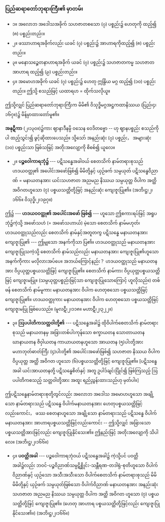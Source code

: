 ### ပြည်ဆရာတော်ဘုရားကြီး၏ မှာတမ်း

- ၁။ အလောဘ အဒေါသအခိုက် သဟဇာတစသော (၇) ပစ္စည်း၌ ဟေတုကို ထည့်၍ (၈) ပစ္စည်းတည်း။
- ၂။ ဖဿာဟာရအခိုက်လည်း ယခင် (၇) ပစ္စည်း၌ အာဟာရကိုထည့်၍ (၈) ပစ္စည်းတည်း။
- ၃။ မနောသဉ္စေတနာဟာရအခိုက် ယခင် (၇) ပစ္စည်း၌ သဟဇာတကမ္မ သဟဇာတအာဟာရ ထည့်၍ (၉) ပစ္စည်းတည်း။
- ၄။ အမောဟအခိုက် ယခင် (၇) ပစ္စည်း၌ ဟေတု ဣန္ဒြိယ မဂ္ဂ ထည့်၍ (၁၀) ပစ္စည်းတည်း။ ဤသို့ စသည်ဖြင့် ယထာရဟ = ထိုက်သလိုယူ။

ဤသို့လျှင် ပြည်ဆရာတော်ဘုရားကြီးက မိမိ၏ ဝိသုဒ္ဓိမဂ္ဂအဋ္ဌကထာနိဿယ (ပြည်၊၄၊၁၆၇။)၌ မိန့်မှာထားတော်မူ၏။

**အနုဋီကာ** (၂၊၁၃၀။)၌ကား ဈာနာဒီနမ္ပိ ဝသေန ဝေဒိတဗ္ဗော -- ဟု ဈာနပစ္စည်း စသည်ကိုပါ ထည့်သွင်း၍ ဖွင့်ဆိုထားပေသည်။ သို့သော် အနည်းဆုံး (၇) ပစ္စည်း， အများဆုံး (၁၀) ပစ္စည်းသာ ဖြစ်သဖြင့် အတိုးအလျော့ကို စိစစ်၍ ယူလေ။

- ၂။ **ပဉ္စဝေါကာရဘုံ၌** --- ပဋိသန္ဓေအခါဝယ် စေတသိက် နာမ်တရားစုသည် ဟဒယဝတ္ထု၏ အပေါင်းအဖော်ဖြစ်၍ မိမိတို့နှင့် ယှဉ်ဖက် သမ္ပယုတ် ပဋိသန္ဓေဝိညာဏ် = မနာယတနအား ယင်းသဟဇာတ အညမည နိဿယ သမ္ပယုတ္တ ဝိပါက အတ္ထိ အဝိဂတဟူသော (၇) ပစ္စယသတ္တိတို့ဖြင့် အနည်းဆုံး ကျေးဇူးပြု၏။
(အဘိ၊ဋ္ဌ၊၂၊၁၆၆။ ဝိသုဒ္ဓိ၊၂၊၁၉၇။)

ဤ၌ --- **ဟဒယဝဝတ္ထု၏ အပေါင်းအဖော် ဖြစ်၍** --- ဟူသော ဤစကားရပ်ဖြင့် အရူပဘုံ၌ကဲ့သို့ အဖော်သဟဲ (= အဖော်သဟာယ်) မဲ့သော စေတသိက် နာမ်မဟုတ်၊ ဟဒယဝတ္ထုသည်လည်း စေတသိက် နာမ်နှင့်အတူတကွ ပဋိသန္ဓေ မနာယတနအား ကျေးဇူးပြု၏ --- ဤမျှသော အနက်ကိုသာ ပြ၏။ 
ဟဒယဝတ္ထုသည် မနာယတနအား ကျေးဇူးပြုသကဲ့သို့ စေတသိက် နာမ်သည်လည်း မနာယတနအား ကျေးဇူးပြု၏ဟူသော အနက်ကိုကား မလိုလားအပ်ပေ။ 
အဘယ်ကြောင့်နည်း？ ဟဒယဝတ္ထုသည် မနာယတနအား ဝိပ္ပယုတ္တပစ္စယသတ္တိဖြင့် ကျေးဇူးပြု၏။ 
စေတသိက် နာမ်ကား ဝိပ္ပယုတ္တပစ္စယသတ္တိဖြင့် ကျေးဇူးမပြု။ 
(သမ္ပယုတ္တပစ္စည်းဖြင့်သာ ကျေးဇူးပြုသောကြောင့် ဟူလိုသည်။) 
တစ်ဖန် စေတသိက် နာမ်မူကား မနာယတနအား ဝိပါက ဟေတုစသော ပစ္စယသတ္တိဖြင့် ကျေးဇူးပြု၏။ 
ဟဒယဝတ္ထုကား မနာယတနအား ဝိပါက ဟေတုစသော ပစ္စယသတ္တိဖြင့် ကျေးဇူးမပြု ဖြစ်ပေသည်။ (မူလဋီ၊၂၊၁၁၈။ မဟာဋီ၊၂၊၃၂၂။)

- ၃။ **ဩပပါတိကသတ္တဝါတို့၏** --- ပဋိသန္ဓေအခါ၌ ထိုဝိပါက်စေတသိက် နာမ်တရားစုသည် မနာယတနမှ အခြားတစ်ပါးကုန်သော စက္ခာယတန သောတာယတန ဃာနာယတန ဇိဝှါယတန ကာယာယတနဟူသော အာယတန (၅)ပါးတို့အား မဟာဘုတ်ဓာတ်ကြီး (၄)ပါးတို့၏ အပေါင်းအဖော်ဖြစ်၍ သဟဇာတ နိဿယ ဝိပါက ဝိပ္ပယုတ္တ အတ္ထိ အဝိဂတ ဟူသော (၆)ပစ္စယသတ္တိတို့ဖြင့် ကျေးဇူးပြု၏။ 
[ပဋိသန္ဓေအခါ ယင်းအာယတနတို့ ပဋိသန္ဓေစိတ်နှင့် အတူ ဥပါဒ်ချင်းပြိုင်၍ ဖြစ်ကြသည့် ဩပပါတိကစသည့် သတ္တဝါတို့အား အထူး ရည်ညွှန်းထားသည်ဟု မှတ်ပါ။]

ဤပဋိသန္ဓေနာမ်တရားစုတို့တွင်လည်း အလောဘ အဒေါသ အမောဟဟူသော အချို့သော နာမ်တရားသည် ပဋိသန္ဓေ ဝိပါက်မနာယတနအား ဟေတုပစ္စယသတ္တိဖြင့်လည်းကောင်း， ဖဿ စေတနာဟူသော အချို့သော နာမ်တရားသည် ပဋိသန္ဓေ ဝိပါက်မနာယတနအား အာဟာရပစ္စယသတ္တိဖြင့်လည်းကောင်း -- ဤသို့လျှင် အခြားသော ပစ္စယသတ္တိအားဖြင့်လည်း ကျေးဇူးပြုနိုင်သေး၏။ 
ဤနည်းဖြင့် အတိုးအလျော့ကို သိပါလေ။
(အဘိ၊ဋ္ဌ၊၂၊၁၆၆။)

- ၄။ **ပဝတ္တိအခါ** --- ပဉ္စဝေါကာရဘုံဝယ် ပဋိသန္ဓေအခါ၌ ကဲ့သို့ပင် ပဝတ္တိအခါ၌လည်း ဘဝင်-ပဉ္စဝိညာဏ်သမ္ပဋိစ္ဆိုင်း-သန္တီရဏ-တဒါရုံ-စုတိဟူသော ဝိပါက်ဝိညာဏ်နှင့် ယှဉ်သော အသီးအသီးသော ဝိပါက်စေတသိက် နာမ်တရားစုသည် မိမိ မိမိတို့နှင့် ယှဉ်ဖက် သမ္ပယုတ်ဖြစ်သော ဝိပါက်ဝိညာဏ် မနာယတနအား အနည်းဆုံး သဟဇာတ အညမည နိဿယ သမ္ပယုတ္တ ဝိပါက အတ္ထိ အဝိဂတ ဟူသော (၇) ပစ္စယသတ္တိတို့ဖြင့် ကျေးဇူးပြု၏။ 
(ဟေတု အာဟာရ ပစ္စယသတ္တိတို့ဖြင့်လည်း ကျေးဇူးပြုနိုင်သေး၏။) (အဘိ၊ဋ္ဌ၊၂၊၁၆၆။)